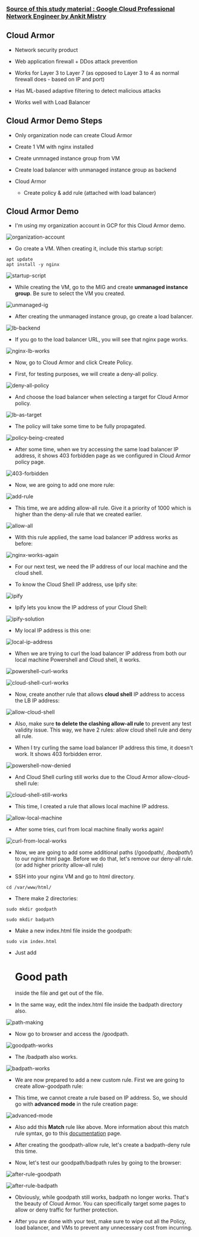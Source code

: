 ### [Source of this study material : Google Cloud Professional Network Engineer by Ankit Mistry](https://www.udemy.com/course/google-cloud-networking/)


## Cloud Armor

- Network security product


- Web application firewall + DDos attack prevention


- Works for Layer 3 to Layer 7 (as opposed to Layer 3 to 4 as normal firewall does - based on IP and port)


- Has ML-based adaptive filtering to detect malicious attacks


- Works well with Load Balancer



## Cloud Armor Demo Steps

- Only organization node can create Cloud Armor


- Create 1 VM with nginx installed


- Create unmnaged instance group from VM


- Create load balancer with unmanaged instance group as backend


- Cloud Armor 

  - Create policy & add rule (attached with load balancer)




## Cloud Armor Demo

- I'm using my organization account in GCP for this Cloud Armor demo.


![organization-account](/GCP_pictures/Study-logs/cloud-armor/organization-account.PNG "Organization account")


- Go create a VM. When creating it, include this startup script:


```
apt update
apt install -y nginx
```


![startup-script](/GCP_pictures/Study-logs/cloud-armor/startup-script.PNG "Startup script")


- While creating the VM, go to the MIG and create **unmanaged instance group**. Be sure to select the VM you created.


![unmanaged-ig](/GCP_pictures/Study-logs/cloud-armor/unmaged-ig-vm.PNG "Unmanaged instance group")


- After creating the unmanaged instance group, go create a load balancer.


![lb-backend](/GCP_pictures/Study-logs/cloud-armor/lb-backend.PNG "Load balancer backend")


- If you go to the load balancer URL, you will see that nginx page works.


![nginx-lb-works](/GCP_pictures/Study-logs/cloud-armor/lb-nginx-works.PNG "nginx works through load balancer")


- Now, go to Cloud Armor and click Create Policy.


- First, for testing purposes, we will create a deny-all policy.


![deny-all-policy](/GCP_pictures/Study-logs/cloud-armor/deny-all-rule.PNG "Deny all policy")


- And choose the load balancer when selecting a target for Cloud Armor policy.


![lb-as-target](/GCP_pictures/Study-logs/cloud-armor/target-as-lb.PNG "LB as target")


- The policy will take some time to be fully propagated.


![policy-being-created](/GCP_pictures/Study-logs/cloud-armor/policy-being-created.PNG "Policy being created")


- After some time, when we try accessing the same load balancer IP address, it shows 403 forbidden page as we configured in Cloud Armor policy page.


![403-forbidden](/GCP_pictures/Study-logs/cloud-armor/403-forbidden.PNG "403 forbidden")


- Now, we are going to add one more rule:


![add-rule](/GCP_pictures/Study-logs/cloud-armor/add-rule.PNG "Add rule")


- This time, we are adding allow-all rule. Give it a priority of 1000 which is higher than the deny-all rule that we created earlier.


![allow-all](/GCP_pictures/Study-logs/cloud-armor/allow-all.PNG "Allow all rule")


- With this rule applied, the same load balancer IP address works as before:


![nginx-works-again](/GCP_pictures/Study-logs/cloud-armor/nginx-works-again.PNG "nginx works again")


- For our next test, we need the IP address of our local machine and the cloud shell.


- To know the Cloud Shell IP address, use Ipify site:


![ipify](/GCP_pictures/Study-logs/cloud-armor/cloud-shell-ip-find.PNG "Ipify")


- Ipify lets you know the IP address of your Cloud Shell:


![ipify-solution](/GCP_pictures/Study-logs/cloud-armor/ipify-solution.PNG "Ipify lets you know ip address")


- My local IP address is this one:


![local-ip-address](/GCP_pictures/Study-logs/cloud-armor/local-ip-address.PNG "Local IP address")


- When we are trying to curl the load balancer IP address from both our local machine Powershell and Cloud shell, it works.


![powershell-curl-works](/GCP_pictures/Study-logs/cloud-armor/powershell-curl-works.PNG "Powershell curl works")


![cloud-shell-curl-works](/GCP_pictures/Study-logs/cloud-armor/cloud-shell-curl-works.PNG "Cloud Shell curl works")


- Now, create another rule that allows **cloud shell** IP address to access the LB IP address:


![allow-cloud-shell](/GCP_pictures/Study-logs/cloud-armor/allow-cloud-shell.PNG "Allow Cloud Shell")


- Also, make sure **to delete the clashing allow-all rule** to prevent any test validity issue. This way, we have 2 rules: allow cloud shell rule and deny all rule.


- When I try curling the same load balancer IP address this time, it doesn't work. It shows 403 forbidden error.


![powershell-now-denied](/GCP_pictures/Study-logs/cloud-armor/powershell-now-denied.PNG "Powershell now denied")


- And Cloud Shell curling still works due to the Cloud Armor allow-cloud-shell rule:


![cloud-shell-still-works](/GCP_pictures/Study-logs/cloud-armor/cloud-shell-still-works.PNG "Cloud Shell still works")


- This time, I created a rule that allows local machine IP address.


![allow-local-machine](/GCP_pictures/Study-logs/cloud-armor/allow-local-machine.PNG "Allow local machine")


- After some tries, curl from local machine finally works again!


![curl-from-local-works](/GCP_pictures/Study-logs/cloud-armor/curl-from-local-works.PNG "Curl from local machine now works!")


- Now, we are going to add some additional paths (/goodpath/*, /badpath/*) to our nginx html page. Before we do that, let's remove our deny-all rule. (or add higher priority allow-all rule)


- SSH into your nginx VM and go to html directory.


```
cd /var/www/html/
```


- There make 2 directories:


```
sudo mkdir goodpath
```

```
sudo mkdir badpath
```


- Make a new index.html file inside the goodpath:


```
sudo vim index.html
```

- Just add **<h1>Good path</h1>** inside the file and get out of the file.


- In the same way, edit the index.html file inside the badpath directory also.


![path-making](/GCP_pictures/Study-logs/cloud-armor/path-making.PNG "Path making")


- Now go to browser and access the /goodpath.


![goodpath-works](/GCP_pictures/Study-logs/cloud-armor/goodpath-works.PNG "Goodpath works")


- The /badpath also works.


![badpath-works](/GCP_pictures/Study-logs/cloud-armor/badpath-works.PNG "Badpath works")


- We are now prepared to add a new custom rule. First we are going to create allow-goodpath rule:


- This time, we cannot create a rule based on IP address. So, we should go with **advanced mode** in the rule creation page:


![advanced-mode](/GCP_pictures/Study-logs/cloud-armor/advanced-mode-rule.PNG "Advanced mode")


- Also add this **Match** rule like above. More information about this match rule syntax, go to this [documentation](https://cloud.google.com/armor/docs/rules-language-reference?_ga=2.170851558.-753445000.1707540068) page.


- After creating the goodpath-allow rule, let's create a badpath-deny rule this time.


- Now, let's test our goodpath/badpath rules by going to the browser:


![after-rule-goodpath](/GCP_pictures/Study-logs/cloud-armor/after-rule-goodpath.PNG "After rule goodpath works")


![after-rule-badpath](/GCP_pictures/Study-logs/cloud-armor/after-rule-badpath.PNG "After rule badpath doesn't work")


- Obviously, while goodpath still works, badpath no longer works. That's the beauty of Cloud Armor. You can specifically target some pages to allow or deny traffic for further protection.


- After you are done with your test, make sure to wipe out all the Policy, load balancer, and VMs to prevent any unnecessary cost from incurring.






